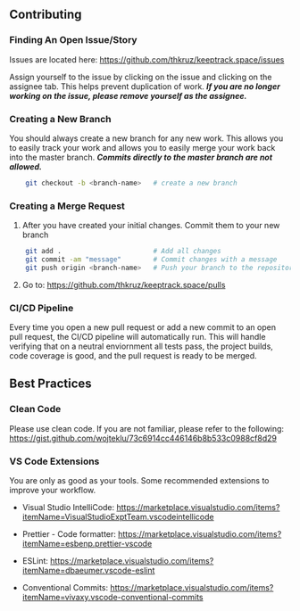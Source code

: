 ## Contributing

### Finding An Open Issue/Story

Issues are located here: https://github.com/thkruz/keeptrack.space/issues

Assign yourself to the issue by clicking on the issue and clicking on the assignee tab. This helps prevent duplication of work. **_If you are no longer working on the issue, please remove yourself as the assignee._**

### Creating a New Branch

You should always create a new branch for any new work. This allows you to easily track your work and allows you to easily merge your work back into the master branch. **_Commits directly to the master branch are not allowed._**

```bash
    git checkout -b <branch-name>   # create a new branch
```

### Creating a Merge Request

1. After you have created your initial changes. Commit them to your new branch

```bash
    git add .                       # Add all changes
    git commit -am "message"        # Commit changes with a message
    git push origin <branch-name>   # Push your branch to the repository
```

2. Go to: https://github.com/thkruz/keeptrack.space/pulls

### CI/CD Pipeline

Every time you open a new pull request or add a new commit to an open pull request, the CI/CD pipeline will automatically run. This will handle verifying that on a neutral enviornment all tests pass, the project builds, code coverage is good, and the pull request is ready to be merged.

## Best Practices

### Clean Code

Please use clean code. If you are not familiar, please refer to the following: https://gist.github.com/wojteklu/73c6914cc446146b8b533c0988cf8d29

### VS Code Extensions

You are only as good as your tools. Some recommended extensions to improve your workflow.

- Visual Studio IntelliCode: https://marketplace.visualstudio.com/items?itemName=VisualStudioExptTeam.vscodeintellicode

- Prettier - Code formatter: https://marketplace.visualstudio.com/items?itemName=esbenp.prettier-vscode

- ESLint: https://marketplace.visualstudio.com/items?itemName=dbaeumer.vscode-eslint

- Conventional Commits: https://marketplace.visualstudio.com/items?itemName=vivaxy.vscode-conventional-commits
